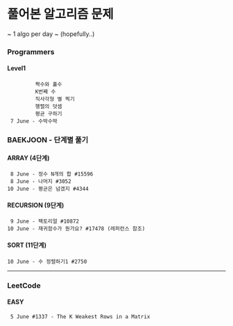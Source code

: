 # 풀어본 알고리즘 문제 
~ 1 algo per day ~ (hopefully..)
### Programmers 
#### Level1
             짝수와 홀수
             K번째 수 
             직사각형 별 찍기
             행렬의 덧셈 
             평균 구하기 
     7 June - 수박수박  

### BAEKJOON - 단계별 풀기
#### ARRAY (4단계)
     8 June - 정수 N개의 합 #15596
     8 June - 나머지 #3052
    10 June - 평균은 넘겠지 #4344
#### RECURSION (9단계)
     9 June - 팩토리얼 #10872
    10 June - 재귀함수가 뭔가요? #17478 (레퍼런스 참조)
#### SORT (11단계)
    10 June - 수 정렬하기1 #2750

----
### LeetCode 
#### EASY
     5 June #1337 - The K Weakest Rows in a Matrix